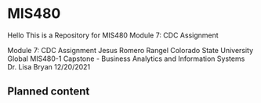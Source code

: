 # MIS480
Hello This is a Repository for MIS480 Module 7: CDC Assignment



Module 7: CDC Assignment
Jesus Romero Rangel
Colorado State University Global
MIS480-1 Capstone - Business Analytics and Information Systems
Dr. Lisa Bryan
12/20/2021

## Planned content
